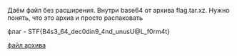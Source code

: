 Даём файл без расширения. Внутри base64 от архива flag.tar.xz. Нужно понять, что это архив и просто распаковать

флаг - STF{B4s3_64_dec0din9_4nd_unusU@L_f0rm4t}

[файл архива](./flag)
